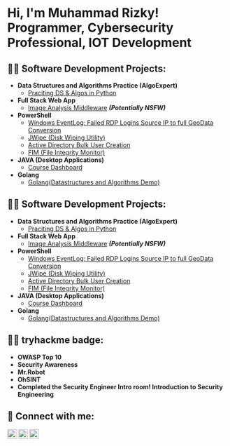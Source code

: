 <h1>Hi, I'm Muhammad Rizky! <br/><a>Programmer</a>, <a >Cybersecurity Professional</a>, <a>IOT Development</a>

<h2>👨‍💻 Software Development Projects:</h2>

- <b>Data Structures and Algorithms Practice (AlgoExpert)</b>
  - [Praciting DS & Algos in Python](https://github.com/MuhammadRizky1023/Algorithms-Practice)
- <b>Full Stack Web App</b>
  - [Image Analysis Middleware](https://github.com/MuhammadRizky1023/4chan-Image-Analysis-Middleware-C964) <b><i>(Potentially NSFW)</b></i>
- <b>PowerShell</b>
  - [Windows EventLog: Failed RDP Logins Source IP to full GeoData Conversion](https://github.com/MuhammadRizky1023/Sentinel-Lab-)
  - [JWipe (Disk Wiping Utility)](https://github.com/MuhammadRizky1023/JwipePowerShell)
  - [Active Directory Bulk User Creation](https://github.com/MuhammadRizky1023/AD_PS)
  - [FIM (File Integrity Monitor)](https://github.com/MuhammadRizky1023/Integrity-FIM)
- <b>JAVA (Desktop Applications)</b>
  - [Course Dashboard](https://github.com/MuhammadRizky1023/CourseDashboard)
- <b>Golang</b>
  - [Golang(Datastructures and Algorithms Demo)](https://github.com/MuhammadRizky1023/golang-developer)
 
<h2>👨‍💻 Software Development Projects:</h2>

- <b>Data Structures and Algorithms Practice (AlgoExpert)</b>
  - [Praciting DS & Algos in Python](https://github.com/MuhammadRizky1023/Algorithms-Practice)
- <b>Full Stack Web App</b>
  - [Image Analysis Middleware](https://github.com/MuhammadRizky1023/4chan-Image-Analysis-Middleware-C964) <b><i>(Potentially NSFW)</b></i>
- <b>PowerShell</b>
  - [Windows EventLog: Failed RDP Logins Source IP to full GeoData Conversion](https://github.com/MuhammadRizky1023/Sentinel-Lab-)
  - [JWipe (Disk Wiping Utility)](https://github.com/MuhammadRizky1023/JwipePowerShell)
  - [Active Directory Bulk User Creation](https://github.com/MuhammadRizky1023/AD_PS)
  - [FIM (File Integrity Monitor)](https://github.com/MuhammadRizky1023/Integrity-FIM)
- <b>JAVA (Desktop Applications)</b>
  - [Course Dashboard](https://github.com/MuhammadRizky1023/CourseDashboard)
- <b>Golang</b>
  - [Golang(Datastructures and Algorithms Demo)](https://github.com/MuhammadRizky1023/golang-developer)


<h2>👨‍💻 tryhackme badge:</h2>

- <b>OWASP Top 10</b>
- <b>Security Awareness</b>
- <b>Mr.Robot</b>
- <b>OhSINT</b>
- <b>Completed the Security Engineer Intro room! Introduction to Security Engineering</b>

<h2> 🤳 Connect with me:</h2>

[<img align="left" alt="JoshMadakor | Twitter" width="22px" src="https://cdn.jsdelivr.net/npm/simple-icons@v3/icons/twitter.svg" />][twitter]
[<img align="left" alt="JoshMadakor | LinkedIn" width="22px" src="https://cdn.jsdelivr.net/npm/simple-icons@v3/icons/linkedin.svg" />][linkedin]
[<img align="left" alt="JoshMadakor | Instagram" width="22px" src="https://cdn.jsdelivr.net/npm/simple-icons@v3/icons/instagram.svg" />][instagram]

[twitter]: https://twitter.com/MuhammadRi24683
[instagram]: https://www.instagram.com/rizky_muhammad01234/
[linkedin]: https://linkedin.com/in/joshmadakor

<!--
**MuhammadRizky1023/MuhammadRizky1023** is a ✨ _special_ ✨ repository because its `README.md` (this file) appears on your GitHub profile.

Here are some ideas to get you started:

- 🔭 I’m currently working on ...
- 🌱 I’m currently learning ...
- 👯 I’m looking to collaborate on ...
- 🤔 I’m looking for help with ...
- 💬 Ask me about ...
- 📫 How to reach me: ...
- 😄 Pronouns: ...
- ⚡ Fun fact: ...
-->
